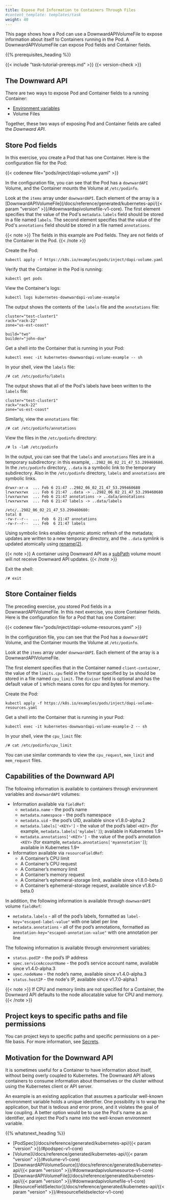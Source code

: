 ```yaml
---
title: Expose Pod Information to Containers Through Files
#content_template: templates/task
weight: 40
---
```


<!-- overview -->

This page shows how a Pod can use a DownwardAPIVolumeFile to expose information
about itself to Containers running in the Pod. A DownwardAPIVolumeFile can expose
Pod fields and Container fields.




{{% prerequisites_heading %}}

{{< include "task-tutorial-prereqs.md" >}} {{< version-check >}}



<!-- steps -->

## The Downward API

There are two ways to expose Pod and Container fields to a running Container:

* [Environment variables](/docs/tasks/inject-data-application/environment-variable-expose-pod-information/#the-downward-api)
* Volume Files

Together, these two ways of exposing Pod and Container fields are called the
*Downward API*.

## Store Pod fields

In this exercise, you create a Pod that has one Container.
Here is the configuration file for the Pod:

{{< codenew file="pods/inject/dapi-volume.yaml" >}}

In the configuration file, you can see that the Pod has a `downwardAPI` Volume,
and the Container mounts the Volume at `/etc/podinfo`.

Look at the `items` array under `downwardAPI`. Each element of the array is a
[DownwardAPIVolumeFile](/docs/reference/generated/kubernetes-api/{{< param "version" >}}/#downwardapivolumefile-v1-core).
The first element specifies that the value of the Pod's
`metadata.labels` field should be stored in a file named `labels`.
The second element specifies that the value of the Pod's `annotations`
field should be stored in a file named `annotations`.

{{< note >}}
The fields in this example are Pod fields. They are not
fields of the Container in the Pod.
{{< /note >}}

Create the Pod:

```shell
kubectl apply -f https://k8s.io/examples/pods/inject/dapi-volume.yaml
```

Verify that the Container in the Pod is running:

```shell
kubectl get pods
```

View the Container's logs:

```shell
kubectl logs kubernetes-downwardapi-volume-example
```

The output shows the contents of the `labels` file and the `annotations` file:

```shell
cluster="test-cluster1"
rack="rack-22"
zone="us-est-coast"

build="two"
builder="john-doe"
```

Get a shell into the Container that is running in your Pod:

```shell
kubectl exec -it kubernetes-downwardapi-volume-example -- sh
```

In your shell, view the `labels` file:

```shell
/# cat /etc/podinfo/labels
```

The output shows that all of the Pod's labels have been written
to the `labels` file:

```shell
cluster="test-cluster1"
rack="rack-22"
zone="us-est-coast"
```

Similarly, view the `annotations` file:

```shell
/# cat /etc/podinfo/annotations
```

View the files in the `/etc/podinfo` directory:

```shell
/# ls -laR /etc/podinfo
```

In the output, you can see that the `labels` and `annotations` files
are in a temporary subdirectory: in this example,
`..2982_06_02_21_47_53.299460680`. In the `/etc/podinfo` directory, `..data` is
a symbolic link to the temporary subdirectory. Also in the `/etc/podinfo` directory,
`labels` and `annotations` are symbolic links.

```
drwxr-xr-x  ... Feb 6 21:47 ..2982_06_02_21_47_53.299460680
lrwxrwxrwx  ... Feb 6 21:47 ..data -> ..2982_06_02_21_47_53.299460680
lrwxrwxrwx  ... Feb 6 21:47 annotations -> ..data/annotations
lrwxrwxrwx  ... Feb 6 21:47 labels -> ..data/labels

/etc/..2982_06_02_21_47_53.299460680:
total 8
-rw-r--r--  ... Feb  6 21:47 annotations
-rw-r--r--  ... Feb  6 21:47 labels
```

Using symbolic links enables dynamic atomic refresh of the metadata; updates are
written to a new temporary directory, and the `..data` symlink is updated
atomically using
[rename(2)](http://man7.org/linux/man-pages/man2/rename.2.html).

{{< note >}}
A container using Downward API as a
[subPath](/docs/concepts/storage/volumes/#using-subpath) volume mount will not
receive Downward API updates.
{{< /note >}}

Exit the shell:

```shell
/# exit
```

## Store Container fields

The preceding exercise, you stored Pod fields in a DownwardAPIVolumeFile.
In this next exercise, you store Container fields. Here is the configuration
file for a Pod that has one Container:

{{< codenew file="pods/inject/dapi-volume-resources.yaml" >}}

In the configuration file, you can see that the Pod has a `downwardAPI` Volume,
and the Container mounts the Volume at `/etc/podinfo`.

Look at the `items` array under `downwardAPI`. Each element of the array is a
DownwardAPIVolumeFile.

The first element specifies that in the Container named `client-container`,
the value of the `limits.cpu` field in the format specified by `1m` should be
stored in a file named `cpu_limit`. The `divisor` field is optional and has the
default value of `1` which means cores for cpu and bytes for memory.

Create the Pod:

```shell
kubectl apply -f https://k8s.io/examples/pods/inject/dapi-volume-resources.yaml
```

Get a shell into the Container that is running in your Pod:

```shell
kubectl exec -it kubernetes-downwardapi-volume-example-2 -- sh
```

In your shell, view the `cpu_limit` file:

```shell
/# cat /etc/podinfo/cpu_limit
```
You can use similar commands to view the `cpu_request`, `mem_limit` and
`mem_request` files.



<!-- discussion -->

## Capabilities of the Downward API

The following information is available to containers through environment
variables and `downwardAPI` volumes:

* Information available via `fieldRef`:
  * `metadata.name` - the pod’s name
  * `metadata.namespace` - the pod’s namespace
  * `metadata.uid` - the pod’s UID, available since v1.8.0-alpha.2
  * `metadata.labels['<KEY>']` - the value of the pod’s label `<KEY>` (for example, `metadata.labels['mylabel']`); available in Kubernetes 1.9+
  * `metadata.annotations['<KEY>']` - the value of the pod’s annotation `<KEY>` (for example, `metadata.annotations['myannotation']`); available in Kubernetes 1.9+
* Information available via `resourceFieldRef`:
  * A Container’s CPU limit
  * A Container’s CPU request
  * A Container’s memory limit
  * A Container’s memory request
  * A Container’s ephemeral-storage limit, available since v1.8.0-beta.0
  * A Container’s ephemeral-storage request, available since v1.8.0-beta.0

In addition, the following information is available through
`downwardAPI` volume `fieldRef`:

* `metadata.labels` - all of the pod’s labels, formatted as `label-key="escaped-label-value"` with one label per line
* `metadata.annotations` - all of the pod’s annotations, formatted as `annotation-key="escaped-annotation-value"` with one annotation per line

The following information is available through environment variables:

* `status.podIP` - the pod’s IP address
* `spec.serviceAccountName` - the pod’s service account name, available since v1.4.0-alpha.3
* `spec.nodeName` - the node’s name, available since v1.4.0-alpha.3
* `status.hostIP` - the node's IP, available since v1.7.0-alpha.1

{{< note >}}
If CPU and memory limits are not specified for a Container, the
Downward API defaults to the node allocatable value for CPU and memory.
{{< /note >}}

## Project keys to specific paths and file permissions

You can project keys to specific paths and specific permissions on a per-file
basis. For more information, see
[Secrets](/docs/concepts/configuration/secret/).

## Motivation for the Downward API

It is sometimes useful for a Container to have information about itself, without
being overly coupled to Kubernetes. The Downward API allows containers to consume
information about themselves or the cluster without using the Kubernetes client
or API server.

An example is an existing application that assumes a particular well-known
environment variable holds a unique identifier. One possibility is to wrap the
application, but that is tedious and error prone, and it violates the goal of low
coupling. A better option would be to use the Pod's name as an identifier, and
inject the Pod's name into the well-known environment variable.




{{% whatsnext_heading %}}

* [PodSpec](/docs/reference/generated/kubernetes-api/{{< param "version" >}}/#podspec-v1-core)
* [Volume](/docs/reference/generated/kubernetes-api/{{< param "version" >}}/#volume-v1-core)
* [DownwardAPIVolumeSource](/docs/reference/generated/kubernetes-api/{{< param "version" >}}/#downwardapivolumesource-v1-core)
* [DownwardAPIVolumeFile](/docs/reference/generated/kubernetes-api/{{< param "version" >}}/#downwardapivolumefile-v1-core)
* [ResourceFieldSelector](/docs/reference/generated/kubernetes-api/{{< param "version" >}}/#resourcefieldselector-v1-core)





